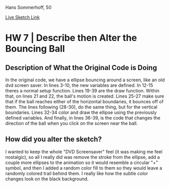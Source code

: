 Hans Sommerhoff, 50

[Live Sketch Link](https://hansolo43.github.io/120-work/hw-7/HW-7/)


# HW 7 | Describe then Alter the Bouncing Ball

## Description of What the Original Code is Doing

<!--
--This is a Comment Block--
-->
In the original code, we have a ellipse bouncing around a screen, like an old dvd screen saver. In lines 3-10, the new variables are defined. In 12-15 theres a normal setup function. Lines 19-39 are the draw function. Within that, on lines 21 and 22, the ball's motion is created. Lines 25-27 make sure that if the ball reaches either of the horizontal boundaries, it bounces off of them. The lines following (28-30), do the same thing, but for the vertical boundaries. Lines 32-34 color and draw the ellipse using the previously defined variables. And finally, in lines 36-39, is the code that changes the direction of the ball when you click on the screen near the ball.




## How did you alter the sketch?

<!--
-->
I wanted to keep the whole "DVD Screensaver" feel (it was making me feel nostalgic), so all I really did was remove the stroke from the ellipse, add a couple more ellipses to the animation so it would resemble a circular "+" symbol, and then I added a random color fill to them so they would leave a randomly colored trail behind them. I really like how the subtle color changes look on the black background.

